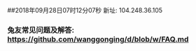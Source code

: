 ##2018年09月28日07时12分07秒 新址: 104.248.36.105
### 兔友常见问题及解答: https://github.com/wanggonging/d/blob/w/FAQ.md
